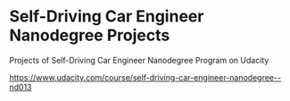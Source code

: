 # Self-Driving Car Engineer Nanodegree Projects
Projects of Self-Driving Car Engineer Nanodegree Program on Udacity

https://www.udacity.com/course/self-driving-car-engineer-nanodegree--nd013

